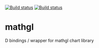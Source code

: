 [![Build status](https://api.travis-ci.org/symmetryinvestments/mathgl.svg?branch=master)](https://api.travis-ci.org/symmetryinvestments/mathgl)
[![Build status](https://ci.appveyor.com/api/projects/status/wq0ahj7mt67pj2b3/branch/master?svg=true)](https://ci.appveyor.com/project/Laeeth/mathgl/branch/master)

# mathgl
D bindings / wrapper for mathgl chart library
